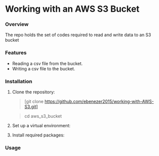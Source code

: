 # Working with an AWS S3 Bucket

### Overview
The repo holds the set of codes required to read and write data to an S3 bucket 

### Features
* Reading a csv file from the bucket.
* Writing a csv file to the bucket.

### Installation
1. Clone the repository:
   
   > [git clone https://github.com/ebenezer2015/working-with-AWS-S3.git]
   
   > cd aws_s3_bucket
   
  
2. Set up a virtual environment:
3. Install required packages:


### Usage
